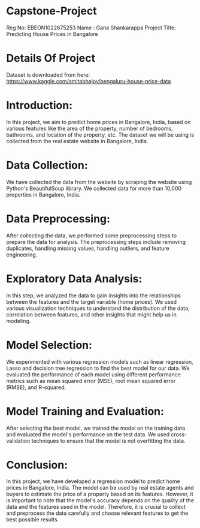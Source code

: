 # Capstone-Project
Reg No: EBEON1022675253
Name : Gana Shankarappa
Project Tilte: Predicting House Prices in Bangalore

 # Details Of Project
 
 Dataset is downloaded from here: https://www.kaggle.com/amitabhajoy/bengaluru-house-price-data
 # Introduction:
In this project, we aim to predict home prices in Bangalore, India, based on various features like the area of the property, number of bedrooms, bathrooms, and location of the property, etc. The dataset we will be using is collected from the real estate website in Bangalore, India.

# Data Collection:
We have collected the data from the website by scraping the website using Python's BeautifulSoup library. We collected data for more than 10,000 properties in Bangalore, India.

# Data Preprocessing:
After collecting the data, we performed some preprocessing steps to prepare the data for analysis. The preprocessing steps include removing duplicates, handling missing values, handling outliers, and feature engineering.

# Exploratory Data Analysis:
In this step, we analyzed the data to gain insights into the relationships between the features and the target variable (home prices). We used various visualization techniques to understand the distribution of the data, correlation between features, and other insights that might help us in modeling.

# Model Selection:
We experimented with various regression models such as linear regression, Lasso and decision tree regression to find the best model for our data. We evaluated the performance of each model using different performance metrics such as mean squared error (MSE), root mean squared error (RMSE), and R-squared.

# Model Training and Evaluation:
After selecting the best model, we trained the model on the training data and evaluated the model's performance on the test data. We used cross-validation techniques to ensure that the model is not overfitting the data.

# Conclusion:
In this project, we have developed a regression model to predict home prices in Bangalore, India. The model can be used by real estate agents and buyers to estimate the price of a property based on its features. However, it is important to note that the model's accuracy depends on the quality of the data and the features used in the model. Therefore, it is crucial to collect and preprocess the data carefully and choose relevant features to get the best possible results.

